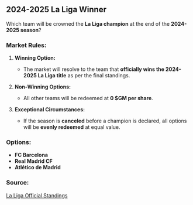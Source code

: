## 2024-2025 La Liga Winner

Which team will be crowned the **La Liga champion** at the end of the **2024-2025 season**?

### Market Rules:
1. **Winning Option:**  
   - The market will resolve to the team that **officially wins the 2024-2025 La Liga title** as per the final standings.

2. **Non-Winning Options:**  
   - All other teams will be redeemed at **0 $GM per share**.

3. **Exceptional Circumstances:**  
   - If the season is **canceled** before a champion is declared, all options will be **evenly redeemed** at equal value.

### Options:
- **FC Barcelona**  
- **Real Madrid CF**  
- **Atlético de Madrid**  

### Source:  
[La Liga Official Standings](https://www.laliga.com/)
